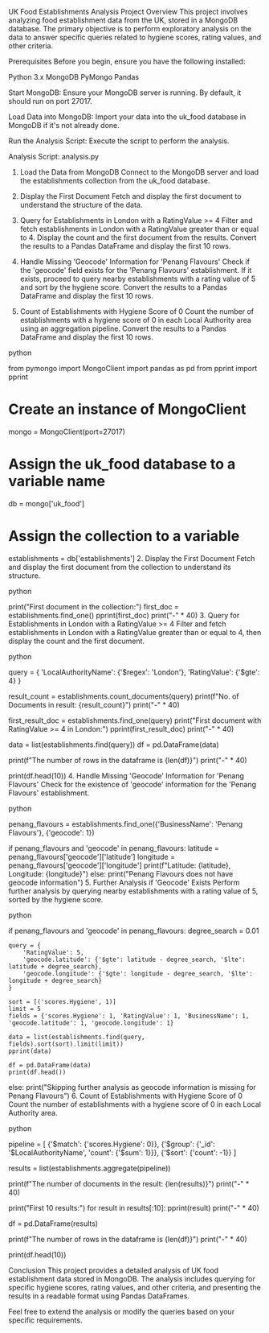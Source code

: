 
UK Food Establishments Analysis
Project Overview
This project involves analyzing food establishment data from the UK, stored in a MongoDB database. The primary objective is to perform exploratory analysis on the data to answer specific queries related to hygiene scores, rating values, and other criteria.

Prerequisites
Before you begin, ensure you have the following installed:

Python 3.x
MongoDB
PyMongo
Pandas

Start MongoDB:
Ensure your MongoDB server is running. By default, it should run on port 27017.

Load Data into MongoDB:
Import your data into the uk_food database in MongoDB if it's not already done.

Run the Analysis Script:
Execute the script to perform the analysis.


Analysis Script: analysis.py
1. Load the Data from MongoDB
Connect to the MongoDB server and load the establishments collection from the uk_food database.

2. Display the First Document
Fetch and display the first document to understand the structure of the data.

3. Query for Establishments in London with a RatingValue >= 4
Filter and fetch establishments in London with a RatingValue greater than or equal to 4. Display the count and the first document from the results. Convert the results to a Pandas DataFrame and display the first 10 rows.

4. Handle Missing 'Geocode' Information for 'Penang Flavours'
Check if the 'geocode' field exists for the 'Penang Flavours' establishment. If it exists, proceed to query nearby establishments with a rating value of 5 and sort by the hygiene score. Convert the results to a Pandas DataFrame and display the first 10 rows.

5. Count of Establishments with Hygiene Score of 0
Count the number of establishments with a hygiene score of 0 in each Local Authority area using an aggregation pipeline. Convert the results to a Pandas DataFrame and display the first 10 rows.

python

from pymongo import MongoClient
import pandas as pd
from pprint import pprint

# Create an instance of MongoClient
mongo = MongoClient(port=27017)

# Assign the uk_food database to a variable name
db = mongo['uk_food']

# Assign the collection to a variable
establishments = db['establishments']
2. Display the First Document
Fetch and display the first document from the collection to understand its structure.

python

print("First document in the collection:")
first_doc = establishments.find_one()
pprint(first_doc)
print("-" * 40)
3. Query for Establishments in London with a RatingValue >= 4
Filter and fetch establishments in London with a RatingValue greater than or equal to 4, then display the count and the first document.

python

query = {
    'LocalAuthorityName': {'$regex': 'London'},
    'RatingValue': {'$gte': 4}
}

result_count = establishments.count_documents(query)
print(f"No. of Documents in result: {result_count}")
print("-" * 40)

first_result_doc = establishments.find_one(query)
print("First document with RatingValue >= 4 in London:")
pprint(first_result_doc)
print("-" * 40)

data = list(establishments.find(query))
df = pd.DataFrame(data)

print(f"The number of rows in the dataframe is {len(df)}")
print("-" * 40)

print(df.head(10))
4. Handle Missing 'Geocode' Information for 'Penang Flavours'
Check for the existence of 'geocode' information for the 'Penang Flavours' establishment.

python

penang_flavours = establishments.find_one({'BusinessName': 'Penang Flavours'}, {'geocode': 1})

if penang_flavours and 'geocode' in penang_flavours:
    latitude = penang_flavours['geocode']['latitude']
    longitude = penang_flavours['geocode']['longitude']
    print(f"Latitude: {latitude}, Longitude: {longitude}")
else:
    print("Penang Flavours does not have geocode information")
5. Further Analysis if 'Geocode' Exists
Perform further analysis by querying nearby establishments with a rating value of 5, sorted by the hygiene score.

python

if penang_flavours and 'geocode' in penang_flavours:
    degree_search = 0.01

    query = {
        'RatingValue': 5,
        'geocode.latitude': {'$gte': latitude - degree_search, '$lte': latitude + degree_search},
        'geocode.longitude': {'$gte': longitude - degree_search, '$lte': longitude + degree_search}
    }

    sort = [('scores.Hygiene', 1)]
    limit = 5
    fields = {'scores.Hygiene': 1, 'RatingValue': 1, 'BusinessName': 1, 'geocode.latitude': 1, 'geocode.longitude': 1}

    data = list(establishments.find(query, fields).sort(sort).limit(limit))
    pprint(data)

    df = pd.DataFrame(data)
    print(df.head())
else:
    print("Skipping further analysis as geocode information is missing for Penang Flavours")
6. Count of Establishments with Hygiene Score of 0
Count the number of establishments with a hygiene score of 0 in each Local Authority area.

python

pipeline = [
    {'$match': {'scores.Hygiene': 0}},
    {'$group': {'_id': '$LocalAuthorityName', 'count': {'$sum': 1}}},
    {'$sort': {'count': -1}}
]

results = list(establishments.aggregate(pipeline))

print(f"The number of documents in the result: {len(results)}")
print("-" * 40)

print("First 10 results:")
for result in results[:10]:
    pprint(result)
print("-" * 40)

df = pd.DataFrame(results)

print(f"The number of rows in the dataframe is {len(df)}")
print("-" * 40)

print(df.head(10))

Conclusion
This project provides a detailed analysis of UK food establishment data stored in MongoDB. The analysis includes querying for specific hygiene scores, rating values, and other criteria, and presenting the results in a readable format using Pandas DataFrames.

Feel free to extend the analysis or modify the queries based on your specific requirements.

